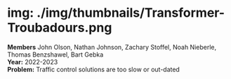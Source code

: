 # img: ./img/thumbnails/Transformer-Troubadours.png

**Members** John Olson, Nathan Johnson, Zachary Stoffel, Noah Nieberle, Thomas Benzshawel, Bart Gebka<br/>
**Year:** 2022-2023<br/>
**Problem:​** Traffic control solutions are too slow or out-dated<br/>
